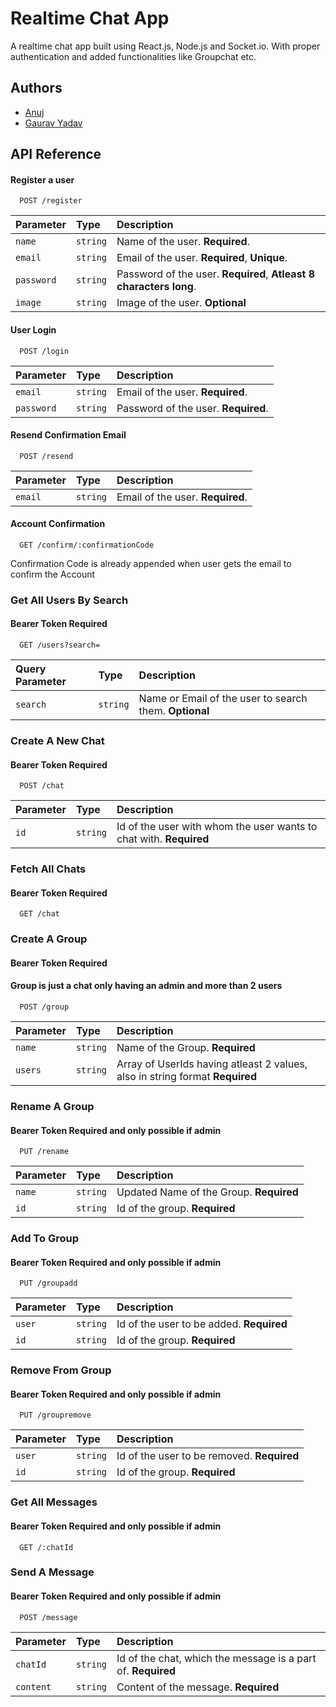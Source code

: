 
# Realtime Chat App

A realtime chat app built using React.js, Node.js and Socket.io. With proper authentication and added functionalities like Groupchat etc.


## Authors

- [Anuj](https://github.com/Anuj1p)
- [Gaurav Yadav](https://github.com/theydvgaurav)


## API Reference

#### Register a user

```http
  POST /register
```

| Parameter | Type     | Description                |
| :-------- | :------- | :------------------------- |
| `name`    | `string` | Name of the user. **Required**.|
| `email`   | `string` | Email of the user. **Required**, **Unique**. |
| `password ` | `string` | Password of the user. **Required**, **Atleast 8 characters long**. |
| `image` | `string` | Image of the user. **Optional** |

#### User Login

```http
  POST /login
```

| Parameter | Type     | Description                       |
| :-------- | :------- | :-------------------------------- |
| `email`| `string` |  Email of the user. **Required**.            |
| `password`| `string` |  Password of the user. **Required**.            |

#### Resend Confirmation Email

```http
  POST /resend
```

| Parameter | Type     | Description   |
| :-------- | :------- | :-------------|
| `email`| `string` |  Email of the user. **Required**. |

#### Account Confirmation 

```http
  GET /confirm/:confirmationCode
```
Confirmation Code is already appended when user gets the email to confirm the Account

### Get All Users By Search

#### Bearer Token Required

```http
  GET /users?search=
```

| Query Parameter | Type     | Description                |
| :---------------| :------- | :------------------------- |
| `search`        | `string` | Name or Email of the user to search them. **Optional**|

### Create A New Chat

#### Bearer Token Required

```http
  POST /chat
```

| Parameter | Type     | Description                |
| :---------------| :------- | :------------------------- |
| `id`        | `string` | Id of the user with whom the user wants to chat with. **Required**|

### Fetch All Chats 

#### Bearer Token Required

```http
  GET /chat
```
### Create A Group

#### Bearer Token Required
#### Group is just a chat only having an admin and more than 2 users

```http
  POST /group
```

| Parameter | Type     | Description                |
| :---------------| :------- | :------------------------- |
| `name`        | `string` | Name of the Group. **Required**|
| `users`        | `string` | Array of UserIds having atleast 2 values, also in string format **Required**|


### Rename A Group

#### Bearer Token Required and only possible if admin

```http
  PUT /rename
```

| Parameter | Type     | Description                |
| :---------------| :------- | :------------------------- |
| `name`        | `string` | Updated Name of the Group. **Required**|
| `id`        | `string` | Id of the group. **Required**|


### Add To Group

#### Bearer Token Required and only possible if admin

```http
  PUT /groupadd
```

| Parameter | Type     | Description                |
| :---------------| :------- | :------------------------- |
| `user`        | `string` | Id of the user to be added. **Required**|
| `id`        | `string` | Id of the group. **Required**|


### Remove From Group

#### Bearer Token Required and only possible if admin

```http
  PUT /groupremove
```

| Parameter | Type     | Description                |
| :---------------| :------- | :------------------------- |
| `user`        | `string` | Id of the user to be removed. **Required**|
| `id`        | `string` | Id of the group. **Required**|

### Get All Messages

#### Bearer Token Required and only possible if admin

```http
  GET /:chatId
```
### Send A Message

#### Bearer Token Required and only possible if admin

```http
  POST /message
```

| Parameter | Type     | Description                |
| :---------------| :------- | :------------------------- |
| `chatId`        | `string` | Id of the chat, which the message is a part of. **Required**|
| `content`        | `string` | Content of the message. **Required**|


